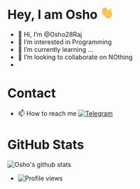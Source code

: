 # Hey, I am Osho <img src="https://raw.githubusercontent.com/ABSphreak/ABSphreak/master/gifs/Hi.gif" width="30px">
- 👋 Hi, I’m @Osho28Raj
- 👀 I’m interested in Programming
- 🌱 I’m currently learning ...
- 💞️ I’m looking to collaborate on NOthing
- 
# Contact
- 📫 How to reach me [![Telegram](https://img.shields.io/badge/telegram-1b77FF.svg?style=for-the-badge&logo=telegram)](https://t.me/o_s_h_o_r_a_j)
# GitHub Stats
![Osho's github stats](https://github-readme-stats.vercel.app/api?username=Osho28Raj&show_icons=true&theme=midnight-purple)
- ![Profile views](https://gpvc.arturio.dev/Osho28Raj)
<!---
Osho28Raj/Osho28Raj is a ✨ special ✨ repository because its `README.md` (this file) appears on your GitHub profile.
You can click the Preview link to take a look at your changes.
--->
